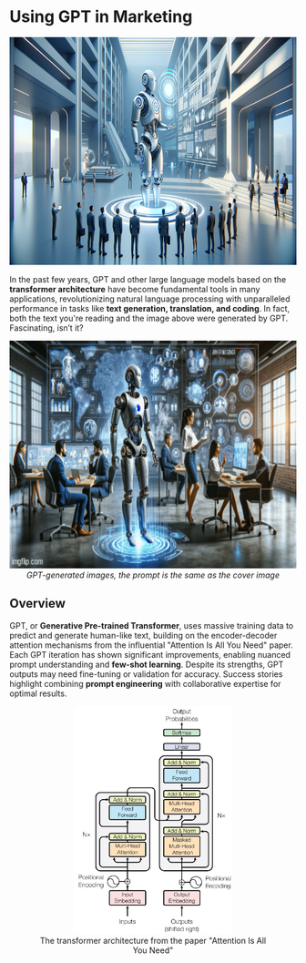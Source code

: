 # Using GPT in Marketing

<p align="center">
  <img src="images/cover_8.jpg" height="400"/>
</p>

In the past few years, GPT and other large language models based on the **transformer architecture** have become fundamental tools in many applications, revolutionizing natural language processing with unparalleled performance in tasks like **text generation, translation, and coding**. In fact, both the text you're reading and the image above were generated by GPT. Fascinating, isn’t it?

<p align="center">
  <img src="images/covers.gif" height="400"/>
  <br>
  <i>GPT-generated images, the prompt is the same as the cover image</i>
</p>


## Overview

GPT, or **Generative Pre-trained Transformer**, uses massive training data to predict and generate human-like text, building on the encoder-decoder attention mechanisms from the influential "Attention Is All You Need" paper. Each GPT iteration has shown significant improvements, enabling nuanced prompt understanding and **few-shot learning**. Despite its strengths, GPT outputs may need fine-tuning or validation for accuracy. Success stories highlight combining **prompt engineering** with collaborative expertise for optimal results.

<figure align="center">
  <img src="images/transformer.jpg" height="400" alt="The transformer architecture"/>
  <figcaption>The transformer architecture from the paper "Attention Is All You Need"</figcaption>
</figure>
